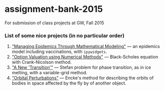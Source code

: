 # assignment-bank-2015
For submission of class projects at GW, Fall 2015

### List of some nice projects (in no particular order)
1. ["Managing Epidemics Through Mathematical Modeling"](http://nbviewer.ipython.org/github/numerical-mooc/assignment-bank-2015/blob/master/cdigangi8/Managing_Epidemics_Model.ipynb) — an epidemics model including vaccinations, with `ipywidgets`.
2. ["Option Valuation using Numerical Methods"](http://nbviewer.ipython.org/github/numerical-mooc/assignment-bank-2015/blob/master/croberts94/Final%20Project.ipynb) — Black-Scholes equation with Crank-Nicolson method.
3. ["A New 'Transition'"](http://nbviewer.ipython.org/github/numerical-mooc/assignment-bank-2015/blob/master/Chris%20Tiu%20Project/Chris%20Tiu%20-%20Stefan%20Problem.ipynb) — Stefan problem for phase transition, as in ice melting, with a variable-grid method.
4. ["Orbital Perturbations"](http://nbviewer.ipython.org/github/numerical-mooc/assignment-bank-2015/blob/de013c9b9f2cc2449fa4ec6244b8e73287f635e0/mjorisch/Orbital_Perturbations.ipynb) — Encke's method for describing the orbits of bodies in space affected by the fly by of another object. 
